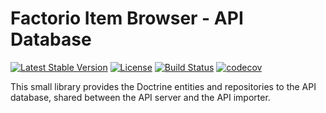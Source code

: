 # Factorio Item Browser - API Database

[![Latest Stable Version](https://poser.pugx.org/factorio-item-browser/api-database/v/stable)](https://packagist.org/packages/factorio-item-browser/api-database) [![License](https://poser.pugx.org/factorio-item-browser/api-database/license)](https://packagist.org/packages/factorio-item-browser/api-database) [![Build Status](https://travis-ci.com/factorio-item-browser/api-database.svg?branch=master)](https://travis-ci.com/factorio-item-browser/api-database) [![codecov](https://codecov.io/gh/factorio-item-browser/api-database/branch/master/graph/badge.svg)](https://codecov.io/gh/factorio-item-browser/api-database)

This small library provides the Doctrine entities and repositories to the API database, shared between the API server 
and the API importer. 